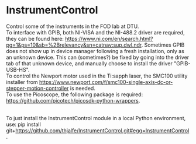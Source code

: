 # InstrumentControl
Control some of the instruments in the FOD lab at DTU. <br>
To interface with GPIB, both NI-VISA and the NI-488.2 driver are required, they can be found here: https://www.ni.com/en/search.html?pg=1&ps=10&sb=%2Brelevancy&sn=catnav:sup.dwl.ndr. Sometimes GPIB does not show up in device manager following a fresh installation, only as an unknown device. This can (sometimes?) be fixed by going into the driver tab of that unknown device, and manually choose to install the driver "GPIB-USB-HS". <br>
To control the Newport motor used in the Ti:sapph laser, the SMC100 utility installer from https://www.newport.com/f/smc100-single-axis-dc-or-stepper-motion-controller is needed. <br>
To use the Picoscope, the following package is required: https://github.com/picotech/picosdk-python-wrappers. <br><br>

To just install the InstrumentControl module in a local Python environment, use: pip install git+https://github.com/thjalfe/InstrumentControl.git#egg=InstrumentControl.
